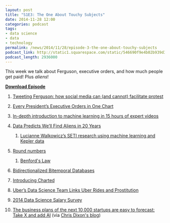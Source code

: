 ```yaml
---
layout: post
title: "S1E3: The One About Touchy Subjects"
date: 2014-11-28 12:00
categories: podcast
tags:
- data science
- data
- technology
permalink: /news/2014/11/28/episode-3-the-one-about-touchy-subjects
podcast_link: http://static1.squarespace.com/static/546690f9e4b02b939d34b2b1/546691b4e4b01fdff0c848ac/54755a33e4b0bd86bb61fb8a/1416976947714/Episode_3_Nov_25.mp3
podcast_length: 2936000
---
```


This week we talk about Ferguson, executive orders, and how much people
get paid! Plus *aliens*!

[**Download Episode**](http://static1.squarespace.com/static/546690f9e4b02b939d34b2b1/546691b4e4b01fdff0c848ac/54755a33e4b0bd86bb61fb8a/1416976947714/Episode_3_Nov_25.mp3)

1.  [Tweeting Ferguson: how social media can (and cannot) facilitate
    protest](http://www.washingtonpost.com/blogs/monkey-cage/wp/2014/11/25/tweeting-ferguson-how-social-media-can-and-can-not-facilitate-protest/)
2.  [Every President’s Executive Orders in One
    Chart](http://fivethirtyeight.com/datalab/every-presidents-executive-actions-in-one-chart/) 
3.  [In-depth introduction to machine learning in 15 hours of expert
    videos](http://www.dataschool.io/15-hours-of-expert-machine-learning-videos/) 
4.  [Data Predicts We’ll Find Aliens in 20
    Years](http://theweek.com/article/index/272284/how-science-is-accelerating-our-search-for-alien-life)
    1.  [Lucianne Walkowicz’s SETI research using machine learning and
        Kepler
        data](http://www.seti.org/weeky-lecture/rise-machines-mining-kepler-data-astrobiology)

5.  [Round
    numbers](http://www.statschat.org.nz/2014/11/20/round-numbers/?utm_source=feedburner&utm_medium=feed&utm_campaign=Feed%3A+StatsChat+%28Stats+Chat%29)
    1.  [B](http://en.wikipedia.org/wiki/Benford%27s_law#mediaviewer/File:Rozklad_benforda.svg)[enford's
        Law](http://en.wikipedia.org/wiki/Benford%27s_law#mediaviewer/File:Rozklad_benforda.svg)

6.  [Bidirectionalized Bitemporal
    Databases](http://www.forbes.com/sites/adrianbridgwater/2014/11/24/data-is-good-bidirectionalized-bitemporal-data-is-better/)
7.  [Introducing
    Charted](https://medium.com/data-lab/introducing-charted-15161b2cd71e)
8.  [Uber’s Data Science Team Links Uber Rides and
    Prostitution](http://venturebeat.com/2014/11/24/uber-removed-blog-post-from-data-science-team-that-examined-link-between-prostitution-and-rides/)
9.  [2014 Data Science Salary
    Survey](http://www.oreilly.com/data/free/2014-data-science-salary-survey.csp?cmp=tw-strata-free-lp-stca15_2014-data-science-salary-survey.csp)
10. [The business plans of the next 10,000 startups are easy to
    forecast: Take X and add
    AI](http://www.wired.com/2014/10/future-of-artificial-intelligence/) (via
    [Chris Dixon's
    blog](http://cdixon.org/2014/11/23/the-business-plans-of-the-next-10000-startups-are-easy-to-forecast-take-x-and-add-ai/))
